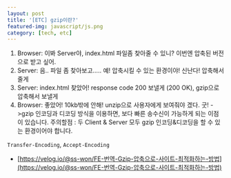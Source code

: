```yaml
---
layout: post
title: '[ETC] gzip이란?'
featured-img: javascript/js.png
category: [tech, etc]
---
```


1. Browser: 이봐 Server야, index.html 파일좀 찾아줄 수 있니? 이번엔 압축된 버전으로 받고 싶어.
2. Server: 음.. 파일 좀 찾아보고….. 예! 압축시킬 수 있는 환경이야! 신난다! 압축해서 줄게
3. Server: index.html 찾았어! response code 200 보낼게 (200 OK), gzip으로 압축해서 보낼게
4. Browser: 좋았어! 10kb밖에 안해! unzip으로 사용자에게 보여줘야 겠다. 굿!
->gzip 인코딩과 디코딩 방식을 이용하면, 보다 빠른 송수신이 가능하게 되는 이점이 있습니다.
주의할점 : 두 Client & Server 모두 gzip 인코딩&디코딩을 할 수 있는 환경이어야 합니다.

`Transfer-Encoding`, `Accept-Encoding`

- [https://velog.io/@ss-won/FE-번역-Gzip-압축으로-사이트-최적화하는-방법](https://velog.io/@ss-won/FE-번역-Gzip-압축으로-사이트-최적화하는-방법)
